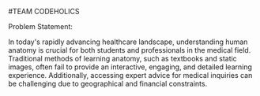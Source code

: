 #TEAM CODEHOLICS

Problem Statement:

In today's rapidly advancing healthcare landscape, understanding human anatomy is crucial for both students and professionals in the medical field. Traditional methods of learning anatomy, such as textbooks and static images, often fail to provide an interactive, engaging, and detailed learning experience. Additionally, accessing expert advice for medical inquiries can be challenging due to geographical and financial constraints.



